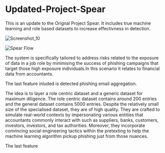# Updated-Project-Spear

This is an update to the Orignal Project Spear. It includes true machine learning and role based datasets to increase effectivness in detection.





![Screenshot_10](https://github.com/Abdurr224/Updated-Project-Spear/assets/166424757/7e83c00c-1fae-42a4-b470-cb459ec9a0f6)



![Spear Flow](https://github.com/Abdurr224/Updated-Project-Spear/assets/166424757/0327753f-0e42-44e1-a606-07c262f51716)





The system is specifically tailored to address risks related to the exposure of data in a job role by minimising the success of phishing campaigns that target those high exposure individuals.In this scenario it relates to financial data from accountants. 

The last feature inluded is detected phishing email aggregation. 

The idea is to layer a role centric dataset and a generic dataset for maximum diligence. The role centric dataset contains around 200 entries and the general dataset contains 5000 entries. Despite the relatively small size of the specialised dataset, they are of high quality. They are crafted 
to simulate real-world contexts by impersonating various entities that accountants commonly interact with such 
as suppliers, banks, customers, investors, investors, and tax authorities. Moreover, they incorporate convincing social engineering tactics within the pretexting to help the 
machine learning algorithm pickup phishing just from those nuances.

The last feature 





